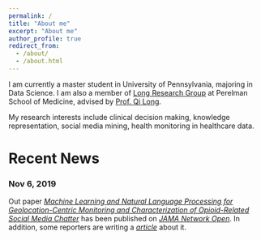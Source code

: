 ```yaml
---
permalink: /
title: "About me"
excerpt: "About me"
author_profile: true
redirect_from: 
  - /about/
  - /about.html
---
```


I am currently a master student in University of Pennsylvania, majoring in Data Science.  I am also a member of [Long Research Group](https://www.med.upenn.edu/long-lab/) at Perelman School of Medicine, advised by [Prof. Qi Long](https://www.dbei.med.upenn.edu/bio/qi-long-phd).

My research interests include clinical decision making, knowledge representation, social media mining, health monitoring in healthcare data.

Recent News
======
### Nov 6, 2019

Out paper [*Machine Learning and Natural Language Processing for Geolocation-Centric Monitoring and Characterization of Opioid-Related Social Media Chatter*](https://jamanetwork.com/journals/jamanetworkopen/fullarticle/2753983) has been published on [*JAMA Network Open*](https://jamanetwork.com/journals/jamanetworkopen). In addition, some reporters are writing a [*article*](https://www.popsci.com/story/health/opioids-social-media-predict/) about it.